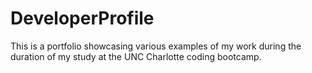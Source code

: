 # DeveloperProfile
This is a portfolio showcasing various examples of my work during the duration of my study at the UNC Charlotte coding bootcamp.

